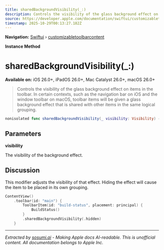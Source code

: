 ```yaml
---
title: sharedBackgroundVisibility(_:)
description: Controls the visibility of the glass background effect on items in the toolbar. In certain contexts, such as the navigation bar on iOS and the window toolbar on macOS, toolbar items will be given a glass background effect that is shared with other items in the same logical grouping.
source: https://developer.apple.com/documentation/swiftui/customizabletoolbarcontent/sharedbackgroundvisibility(_:)
timestamp: 2025-10-29T00:13:27.182Z
---
```


**Navigation:** [Swiftui](/documentation/swiftui) › [customizabletoolbarcontent](/documentation/swiftui/customizabletoolbarcontent)

**Instance Method**

# sharedBackgroundVisibility(_:)

**Available on:** iOS 26.0+, iPadOS 26.0+, Mac Catalyst 26.0+, macOS 26.0+

> Controls the visibility of the glass background effect on items in the toolbar. In certain contexts, such as the navigation bar on iOS and the window toolbar on macOS, toolbar items will be given a glass background effect that is shared with other items in the same logical grouping.

```swift
nonisolated func sharedBackgroundVisibility(_ visibility: Visibility) -> some CustomizableToolbarContent
```

## Parameters

**visibility**

The visibility of the background effect.



## Discussion

This modifier adjusts the visibility of that effect. Hiding the effect will cause the item to be placed in its own grouping.

```swift
ContentView()
    .toolbar(id: "main") {
        ToolbarItem(id: "build-status", placement: principal) {
            BuildStatus()
        }
        .sharedBackgroundVisibility(.hidden)
    }
```

---

*Extracted by [sosumi.ai](https://sosumi.ai) - Making Apple docs AI-readable.*
*This is unofficial content. All documentation belongs to Apple Inc.*
